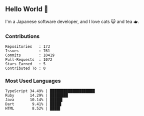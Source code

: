 ## Hello World 👋

I'm a Japanese software developer, and I love cats 😺 and tea 🫖.

### Contributions

    Repositories   : 173
    Issues         : 761
    Commits        : 10419
    Pull-Requests  : 1072
    Stars Earned   : 5
    Contributed To : 0

### Most Used Languages

    TypeScript 34.49% | ████████████████████
    Ruby       14.29% | ████████
    Java       10.14% | █████▌
    Dart        9.41% | █████
    HTML        8.52% | ████▌
